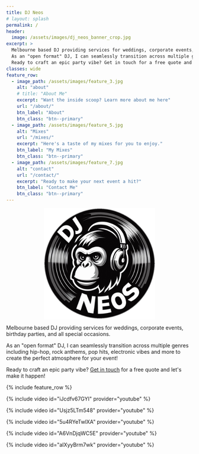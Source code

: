 ```yaml
---
title: DJ Neos
# layout: splash
permalink: /
header:
  image: /assets/images/dj_neos_banner_crop.jpg
excerpt: >
  Melbourne based DJ providing services for weddings, corporate events, birthday parties, and all special occasions.
  As an "open format" DJ, I can seamlessly transition across multiple genres including hip-hop, rock anthems, pop hits, electronic vibes and more to create the perfect atmosphere for your event! 
  Ready to craft an epic party vibe? Get in touch for a free quote and let's make it happen!
classes: wide
feature_row:
  - image_path: /assets/images/feature_3.jpg
    alt: "about"
    # title: "About Me"
    excerpt: "Want the inside scoop? Learn more about me here"
    url: "/about/"
    btn_label: "About"
    btn_class: "btn--primary"
  - image_path: /assets/images/feature_5.jpg
    alt: "Mixes"
    url: "/mixes/"
    excerpt: "Here's a taste of my mixes for you to enjoy."
    btn_label: "My Mixes"
    btn_class: "btn--primary"
  - image_path: /assets/images/feature_7.jpg
    alt: "contact"
    url: "/contact/"
    excerpt: "Ready to make your next event a hit?"
    btn_label: "Contact Me"
    btn_class: "btn--primary"
---
```


<img src="/assets/images/dj_neos_logo_1.png" width="300" height="300" style="display: block; margin: 0 auto" />

Melbourne based DJ providing services for weddings, corporate events, birthday parties, and all special occasions.

As an "open format" DJ, I can seamlessly transition across multiple genres including hip-hop, rock anthems, pop hits, electronic vibes and more to create the perfect atmosphere for your event!

Ready to craft an epic party vibe? [Get in touch](/contact/) for a free quote and let's make it happen!

{% include feature_row %}

{% include video id="iJcdfv67GYI" provider="youtube" %}

{% include video id="Usjz5LTm548" provider="youtube" %}

{% include video id="5u4RYeTwlXA" provider="youtube" %}

{% include video id="A6VnDjqWC5E" provider="youtube" %}

{% include video id="aIXyyBrm7wk" provider="youtube" %}

